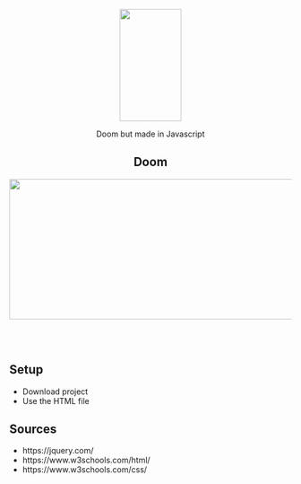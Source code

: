  <p align="center"><img src="https://i.imgur.com/VeY1tOw.png" width="110" height="200"> </p>
 <p align="center"> Doom but made in Javascript</p>
 <h2 align="center"> Doom </h2>
  <p align="center"><img src="https://i.imgur.com/SqLBGdF.gif" width="540" height="250"> </p>
<br><br>

<h2> Setup</h2>
<ul>
  <li>Download project</li>
  <li>Use the HTML file</li>
</ul>
<h2> Sources</h2>
<ul>
  <li>https://jquery.com/</li>
  <li>https://www.w3schools.com/html/</li>
  <li>https://www.w3schools.com/css/</li>
</ul>
